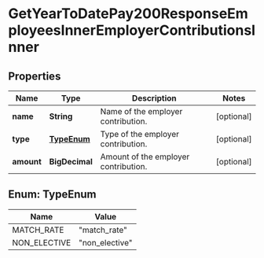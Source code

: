 

# GetYearToDatePay200ResponseEmployeesInnerEmployerContributionsInner


## Properties

| Name | Type | Description | Notes |
|------------ | ------------- | ------------- | -------------|
|**name** | **String** | Name of the employer contribution. |  [optional] |
|**type** | [**TypeEnum**](#TypeEnum) | Type of the employer contribution. |  [optional] |
|**amount** | **BigDecimal** | Amount of the employer contribution. |  [optional] |



## Enum: TypeEnum

| Name | Value |
|---- | -----|
| MATCH_RATE | &quot;match_rate&quot; |
| NON_ELECTIVE | &quot;non_elective&quot; |



